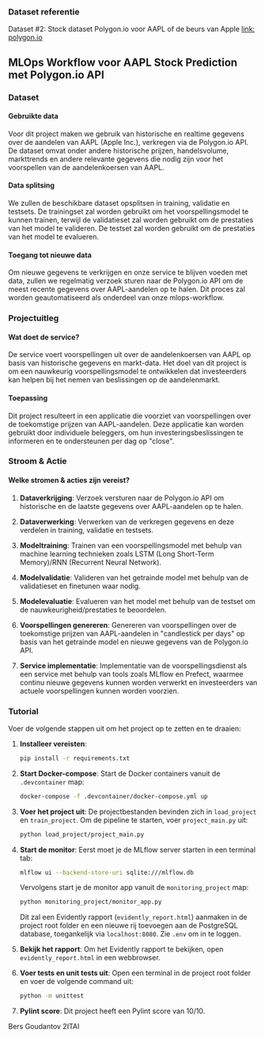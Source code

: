 ### Dataset referentie

Dataset #2: Stock dataset Polygon.io voor AAPL of de beurs van Apple
[link: polygon.io](https://polygon.io/)

## MLOps Workflow voor AAPL Stock Prediction met Polygon.io API

### Dataset

#### Gebruikte data

Voor dit project maken we gebruik van historische en realtime gegevens over de aandelen van AAPL (Apple Inc.), verkregen via de Polygon.io API. De dataset omvat onder andere historische prijzen, handelsvolume, markttrends en andere relevante gegevens die nodig zijn voor het voorspellen van de aandelenkoersen van AAPL.

#### Data splitsing

We zullen de beschikbare dataset opsplitsen in training, validatie en testsets. De trainingset zal worden gebruikt om het voorspellingsmodel te kunnen trainen, terwijl de validatieset zal worden gebruikt om de prestaties van het model te valideren. De testset zal worden gebruikt om de prestaties van het model te evalueren.

#### Toegang tot nieuwe data

Om nieuwe gegevens te verkrijgen en onze service te blijven voeden met data, zullen we regelmatig verzoek sturen naar de Polygon.io API om de meest recente gegevens over AAPL-aandelen op te halen. Dit proces zal worden geautomatiseerd als onderdeel van onze mlops-workflow.

### Projectuitleg

#### Wat doet de service?

De service voert voorspellingen uit over de aandelenkoersen van AAPL op basis van historische gegevens en markt-data. Het doel van dit project is om een nauwkeurig voorspellingsmodel te ontwikkelen dat investeerders kan helpen bij het nemen van beslissingen op de aandelenmarkt.

#### Toepassing

Dit project resulteert in een applicatie die voorziet van voorspellingen over de toekomstige prijzen van AAPL-aandelen. Deze applicatie kan worden gebruikt door individuele beleggers, om hun investeringsbeslissingen te informeren en te ondersteunen per dag op "close".

### Stroom & Actie

#### Welke stromen & acties zijn vereist?

1. **Dataverkrijging**: Verzoek versturen naar de Polygon.io API om historische en de laatste gegevens over AAPL-aandelen op te halen.

2. **Dataverwerking**: Verwerken van de verkregen gegevens en deze verdelen in training, validatie en testsets.

3. **Modeltraining**: Trainen van een voorspellingsmodel met behulp van machine learning technieken zoals LSTM (Long Short-Term Memory)/RNN (Recurrent Neural Network).

4. **Modelvalidatie**: Valideren van het getrainde model met behulp van de validatieset en finetunen waar nodig.

5. **Modelevaluatie**: Evalueren van het model met behulp van de testset om de nauwkeurigheid/prestaties te beoordelen.

6. **Voorspellingen genereren**: Genereren van voorspellingen over de toekomstige prijzen van AAPL-aandelen in "candlestick per days" op basis van het getrainde model en nieuwe gegevens van de Polygon.io API.

7. **Service implementatie**: Implementatie van de voorspellingsdienst als een service met behulp van tools zoals MLflow en Prefect, waarmee continu nieuwe gegevens kunnen worden verwerkt en investeerders van actuele voorspellingen kunnen worden voorzien.

### Tutorial

Voer de volgende stappen uit om het project op te zetten en te draaien:

1. **Installeer vereisten**:

   ```bash
   pip install -r requirements.txt
   ```

2. **Start Docker-compose**:
   Start de Docker containers vanuit de `.devcontainer` map:

   ```bash
   docker-compose -f .devcontainer/docker-compose.yml up
   ```

3. **Voer het project uit**:
   De projectbestanden bevinden zich in `load_project` en `train_project`.
   Om de pipeline te starten, voer `project_main.py` uit:

   ```bash
   python load_project/project_main.py
   ```

4. **Start de monitor**:
   Eerst moet je de MLflow server starten in een terminal tab:

   ```bash
   mlflow ui --backend-store-uri sqlite:///mlflow.db
   ```

   Vervolgens start je de monitor app vanuit de `monitoring_project` map:

   ```bash
   python monitoring_project/monitor_app.py
   ```

   Dit zal een Evidently rapport (`evidently_report.html`) aanmaken in de project root folder en een nieuwe rij toevoegen aan de PostgreSQL database, toegankelijk via `localhost:8080`. Zie `.env` om in te loggen.

5. **Bekijk het rapport**:
   Om het Evidently rapport te bekijken, open `evidently_report.html` in een webbrowser.

6. **Voer tests en unit tests uit**:
   Open een terminal in de project root folder en voer de volgende command uit:

   ```bash
   python -m unittest
   ```

7. **Pylint score**:
   Dit project heeft een Pylint score van 10/10.

Bers Goudantov
2ITAI
